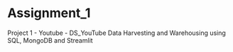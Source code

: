 # Assignment_1
Project 1 - Youtube - DS_YouTube Data Harvesting and Warehousing using SQL, MongoDB and Streamlit 
